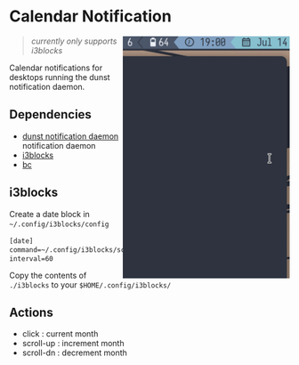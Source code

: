 # Calendar Notification

<img src="https://raw.githubusercontent.com/chebro/calendar-notification/master/assets/demo.gif" alt="demo" align="right" width="300px">

> _currently only supports i3blocks_

Calendar notifications for desktops running the dunst notification daemon.

## Dependencies

- [dunst notification daemon](https://github.com/dunst-project/dunst) notification daemon
- [i3blocks](https://github.com/vivien/i3blocks)
- [bc](https://www.gnu.org/software/bc/manual/html_mono/bc.html)

## i3blocks

Create a date block in `~/.config/i3blocks/config`

```
[date]
command=~/.config/i3blocks/scripts/date.sh
interval=60
```

Copy the contents of `./i3blocks` to your `$HOME/.config/i3blocks/`

## Actions

- click     : current month
- scroll-up : increment month
- scroll-dn : decrement month
